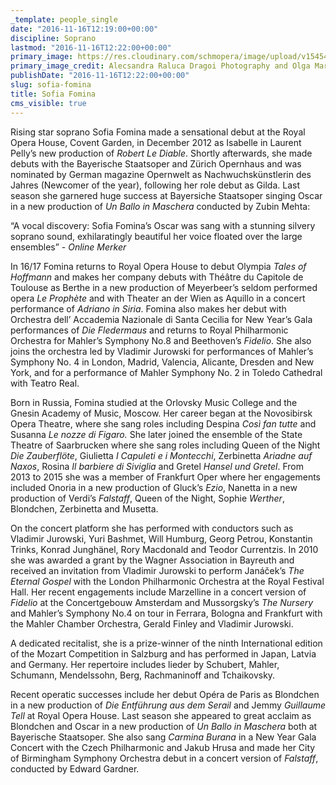 ```yaml
---
_template: people_single
date: "2016-11-16T12:19:00+00:00"
discipline: Soprano
lastmod: "2016-11-16T12:22:00+00:00"
primary_image: https://res.cloudinary.com/schmopera/image/upload/v1545409169/media/webhook-uploads/1479298717286/2016-11-16---Sofia-Fomina-credit-Alecsandra-Raluca-Dragoi-Olga-Martinez.jpg.jpg
primary_image_credit: Alecsandra Raluca Dragoi Photography and Olga Martinez Designs
publishDate: "2016-11-16T12:22:00+00:00"
slug: sofia-fomina
title: Sofia Fomina
cms_visible: true
---
```


Rising star soprano Sofia Fomina made a sensational debut at the Royal Opera House, Covent Garden, in December 2012 as Isabelle in Laurent Pelly’s new production of *Robert Le Diable*. Shortly afterwards, she made debuts with the Bayerische Staatsoper and Zürich Opernhaus and was nominated by German magazine Opernwelt as Nachwuchskünstlerin des Jahres (Newcomer of the year), following her role debut as Gilda. Last season she garnered huge success at Bayersiche Staatsoper singing Oscar in a new production of *Un Ballo in Maschera* conducted by Zubin Mehta:

“A vocal discovery: Sofia Fomina’s Oscar was sang with a stunning silvery soprano sound, exhilaratingly beautiful her voice floated over the large ensembles” - *Online Merker*

In 16/17 Fomina returns to Royal Opera House to debut Olympia *Tales of Hoffmann* and makes her company debuts with Théâtre du Capitole de Toulouse as Berthe in a new production of Meyerbeer’s seldom performed opera *Le Prophète* and with Theater an der Wien as Aquillo in a concert performance of *Adriano in Siria*. Fomina also makes her debut with Orchestra dell’ Accademia Nazionale di Santa Cecilia for New Year’s Gala performances of *Die Fledermaus* and returns to Royal Philharmonic Orchestra for Mahler’s Symphony No.8 and Beethoven’s *Fidelio*. She also joins the orchestra led by Vladimir Jurowski for performances of Mahler’s Symphony No. 4 in London, Madrid, Valencia, Alicante, Dresden and New York, and for a performance of Mahler Symphony No. 2 in Toledo Cathedral with Teatro Real.

Born in Russia, Fomina studied at the Orlovsky Music College and the Gnesin Academy of Music, Moscow. Her career began at the Novosibirsk Opera Theatre, where she sang roles including Despina *Così fan tutte* and Susanna *Le nozze di Figaro.* She later joined the ensemble of the State Theatre of Saarbrucken where she sang roles including Queen of the Night *Die Zauberflöte*, Giulietta *I Capuleti e i Montecchi*, Zerbinetta *Ariadne auf Naxos*, Rosina *Il barbiere di Siviglia* and Gretel *Hansel und Gretel*. From 2013 to 2015 she was a member of Frankfurt Oper where her engagements included Onoria in a new production of Gluck’s *Ezio*, Nanetta in a new production of Verdi’s *Falstaff*, Queen of the Night, Sophie *Werther*, Blondchen, Zerbinetta and Musetta.

On the concert platform she has performed with conductors such as Vladimir Jurowski, Yuri Bashmet, Will Humburg, Georg Petrou, Konstantin Trinks, Konrad Junghänel, Rory Macdonald and Teodor Currentzis. In 2010 she was awarded a grant by the Wagner Association in Bayreuth and received an invitation from Vladimir Jurowski to perform Janáček’s *The Eternal Gospel* with the London Philharmonic Orchestra at the Royal Festival Hall. Her recent engagements include Marzelline in a concert version of *Fidelio* at the Concertgebouw Amsterdam and Mussorgsky’s *The Nursery* and Mahler’s Symphony No.4 on tour in Ferrara, Bologna and Frankfurt with the Mahler Chamber Orchestra, Gerald Finley and Vladimir Jurowski.

A dedicated recitalist, she is a prize-winner of the ninth International edition of the Mozart Competition in Salzburg and has performed in Japan, Latvia and Germany. Her repertoire includes lieder by Schubert, Mahler, Schumann, Mendelssohn, Berg, Rachmaninoff and Tchaikovsky.

Recent operatic successes include her debut Opéra de Paris as Blondchen in a new production of *Die Entführung aus dem Serail* and Jemmy *Guillaume Tell* at Royal Opera House. Last season she appeared to great acclaim as Blondchen and Oscar in a new production of *Un Ballo in Maschera* both at Bayerische Staatsoper. She also sang *Carmina Burana* in a New Year Gala Concert with the Czech Philharmonic and Jakub Hrusa and made her City of Birmingham Symphony Orchestra debut in a concert version of *Falstaff*, conducted by Edward Gardner.
